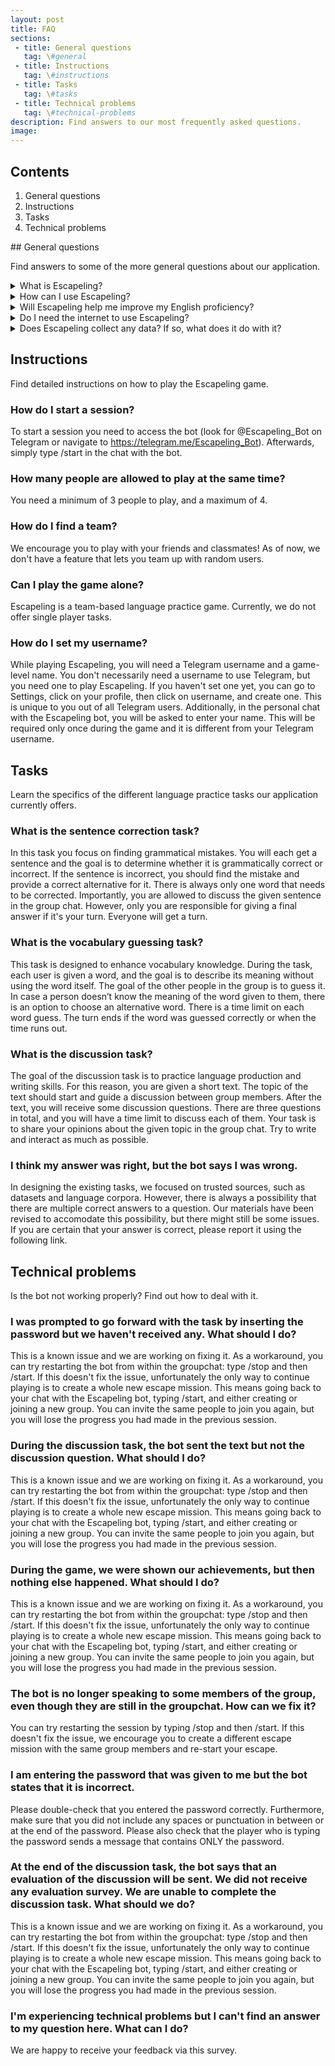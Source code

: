 ```yaml
---
layout: post
title: FAQ
sections:
 - title: General questions
   tag: \#general
 - title: Instructions
   tag: \#instructions
 - title: Tasks
   tag: \#tasks
 - title: Technical problems
   tag: \#technical-problems
description: Find answers to our most frequently asked questions.
image:
---
```

## Contents
1. General questions
1. Instructions
1. Tasks
1. Technical problems

<div id="general"></div>
## General questions

Find answers to some of the more general questions about our application. 

<details>
  <summary>What is Escapeling?</summary>

Escapeling is a Telegram-based game that is created for intermediate English learners. Follow the exciting space-themed storyline together with your teammates and solve language tasks to escape from the aliens!

</details>

<details>
  <summary>How can I use Escapeling?</summary>

You need to use the Telegram messaging application to interact with the Escapeling bot. You can do so both with your computer and your smartphone. Once you have created a Telegram account (or if you already have one), you can search for @Escapeling_Bot on Telegram or access it via the link https://telegram.me/Escapeling_Bot.

</details>

<details>
  <summary>Will Escapeling help me improve my English proficiency?</summary>

Ideally, yes! The exercises are designed for you to practice important English language skills in a relaxed environment with your friends. The team behind Escapeling is a group of students, so we are constantly looking to improve the efficacy of Escapeling's methods. However, this app is meant to be a bonus to classwork, so it cannot be used as the only source of learning and improving your language skills. A basic understanding of English is assumed.

</details>

<details>
  <summary>Do I need the internet to use Escapeling?</summary>

Yes, you need an internet connection in order to use Escapeling.

</details>

<details>
  <summary>Does Escapeling collect any data? If so, what does it do with it?</summary>

To provide the best user experience, we collect your telegram username, the name you choose during the game, and your performance in the different tasks. Your performance is used to change the game difficulty according to your language level. This information helps us create a fun and user-specific game experience!
Escapeling is a project that was created and is led entirely by university students. We have no interest in collecting, selling or using your data for anything other than playing this game.
Please be aware that even though we do not collect this information, we are able to see your chat history while playing the game. Therefore we kindly ask you not to write any personal information in any chats with the bot.

</details>

<div id="instructions"></div>

## Instructions

Find detailed instructions on how to play the Escapeling game.

### How do I start a session?
To start a session you need to access the bot (look for @Escapeling_Bot on Telegram or navigate to https://telegram.me/Escapeling_Bot). Afterwards, simply type /start in the chat with the bot.

### How many people are allowed to play at the same time?
You need a minimum of 3 people to play, and a maximum of 4.

### How do I find a team?
We encourage you to play with your friends and classmates! As of now, we don't have a feature that lets you team up with random users.

### Can I play the game alone?
Escapeling is a team-based language practice game. Currently, we do not offer single player tasks.

### How do I set my username?
While playing Escapeling, you will need a Telegram username and a game-level name.
You don't necessarily need a username to use Telegram, but you need one to play Escapeling. If you haven't set one yet, you can go to Settings, click on your profile, then click on username, and create one. This is unique to you out of all Telegram users.
Additionally, in the personal chat with the Escapeling bot, you will be asked to enter your name. This will be required only once during the game and it is different from your Telegram username.


<div id="tasks"></div>

## Tasks

Learn the specifics of the different language practice tasks our application currently offers.

### What is the sentence correction task?
In this task you focus on finding grammatical mistakes. You will each get a sentence and the goal is to determine whether it is grammatically correct or incorrect. If the sentence is incorrect, you should find the mistake and provide a correct alternative for it. There is always only one word that needs to be corrected. Importantly, you are allowed to discuss the given sentence in the group chat. However, only you are responsible for giving a final answer if it's your turn. Everyone will get a turn.

### What is the vocabulary guessing task?
This task is designed to enhance vocabulary knowledge. During the task, each user is given a word, and the goal is to describe its meaning without using the word itself. The goal of the other people in the group is to guess it. In case a person doesn’t know the meaning of the word given to them, there is an option to choose an alternative word. There is a time limit on each word guess. The turn ends if the word was guessed correctly or when the time runs out.

### What is the discussion task?
The goal of the discussion task is to practice language production and writing skills. For this reason, you are given a short text. The topic of the text should start and guide a discussion between group members. After the text, you will receive some discussion questions. There are three questions in total, and you will have a time limit to discuss each of them. Your task is to share your opinions about the given topic in the group chat. Try to write and interact as much as possible.

### I think my answer was right, but the bot says I was wrong.
In designing the existing tasks, we focused on trusted sources, such as datasets and language corpora. However, there is always a possibility that there are multiple correct answers to a question. Our materials have been revised to accomodate this possibility, but there might still be some issues. If you are certain that your answer is correct, please report it using the following link.

<div id="technical-problems"></div>

## Technical problems

Is the bot not working properly? Find out how to deal with it.

### I was prompted to go forward with the task by inserting the password but we haven't received any. What should I do?
This is a known issue and we are working on fixing it. As a workaround, you can try restarting the bot from within the groupchat: type /stop and then /start. If this doesn't fix the issue, unfortunately the only way to continue playing is to create a whole new escape mission. This means going back to your chat with the Escapeling bot, typing /start, and either creating or joining a new group. You can invite the same people to join you again, but you will lose the progress you had made in the previous session.

### During the discussion task, the bot sent the text but not the discussion question. What should I do?
This is a known issue and we are working on fixing it. As a workaround, you can try restarting the bot from within the groupchat: type /stop and then /start. If this doesn't fix the issue, unfortunately the only way to continue playing is to create a whole new escape mission. This means going back to your chat with the Escapeling bot, typing /start, and either creating or joining a new group. You can invite the same people to join you again, but you will lose the progress you had made in the previous session.

### During the game, we were shown our achievements, but then nothing else happened. What should I do?
This is a known issue and we are working on fixing it. As a workaround, you can try restarting the bot from within the groupchat: type /stop and then /start. If this doesn't fix the issue, unfortunately the only way to continue playing is to create a whole new escape mission. This means going back to your chat with the Escapeling bot, typing /start, and either creating or joining a new group. You can invite the same people to join you again, but you will lose the progress you had made in the previous session.

### The bot is no longer speaking to some members of the group, even though they are still in the groupchat. How can we fix it?
You can try restarting the session by typing /stop and then /start. If this doesn't fix the issue, we encourage you to create a different escape mission with the same group members and re-start your escape.

### I am entering the password that was given to me but the bot states that it is incorrect.
Please double-check that you entered the password correctly. Furthermore, make sure that you did not include any spaces or punctuation in between or at the end of the password. Please also check that the player who is typing the password sends a message that contains ONLY the password.

### At the end of the discussion task, the bot says that an evaluation of the discussion will be sent. We did not receive any evaluation survey. We are unable to complete the discussion task. What should we do?
This is a known issue and we are working on fixing it. As a workaround, you can try restarting the bot from within the groupchat: type /stop and then /start. If this doesn't fix the issue, unfortunately the only way to continue playing is to create a whole new escape mission. This means going back to your chat with the Escapeling bot, typing /start, and either creating or joining a new group. You can invite the same people to join you again, but you will lose the progress you had made in the previous session.

### I'm experiencing technical problems but I can't find an answer to my question here. What can I do? 
We are happy to receive your feedback via this survey.